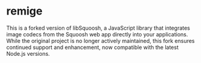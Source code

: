 # remige
This is a forked version of libSquoosh, a JavaScript library that integrates image codecs from the Squoosh web app directly into your applications. While the original project is no longer actively maintained, this fork ensures continued support and enhancement, now compatible with the latest Node.js versions.
